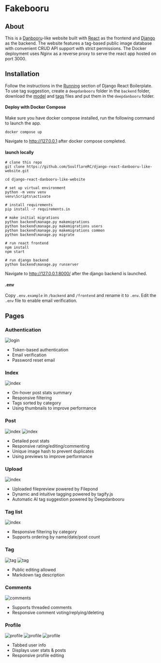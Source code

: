 # Fakebooru
## About 
This is a [Danbooru](https://danbooru.donmai.us/)-like website built with [React](https://react.dev/) as the frontend and [Django](https://www.djangoproject.com/) as the backend. The website features a tag-based public image database with convenient CRUD API support with strict permissions. The Docker deployment uses Nginx as a reverse proxy to serve the react app hosted on port 3000. 
## Installation
Follow the instructions in the [Running](https://github.com/vintasoftware/django-react-boilerplate#running) section of Django React Boilerplate. To use tag suggestion, create a `deepdanbooru` folder in the `backend` folder, download the [model](https://huggingface.co/chinoll/deepdanbooru/resolve/main/deepdanbooru.onnx) and [tags](https://huggingface.co/chinoll/deepdanbooru/resolve/main/tags.txt) files and put them in the `deepdanbooru` folder. 
#### Deploy with Docker Compose
Make sure you have docker compose installed, run the following command to launch the app.  
```
docker compose up
```
Navigate to http://127.0.0.1 after docker compose completed. 
#### launch locally
```
# clone this repo 
git clone https://github.com/SoulflareRC/django-react-danbooru-like-website.git

cd django-react-danbooru-like-website

# set up virtual environment
python -m venv venv
venv\Scripts\activate

# install requirements
pip install -r requirements.in

# make initial migrations
python backend\manage.py makemigrations
python backend\manage.py makemigrations users
python backend\manage.py makemigrations common
python backend\manage.py migrate

# run react frontend
npm install
npm start

# run django backend
python backend\manage.py runserver

```
Navigate to http://127.0.0.1:8000/ after the django backend is launched. 
#### .env
Copy `.env.example` in `/backend` and `/frontend` and rename it to `.env`. Edit the `.env` file to enable email verification.  
## Pages
### Authentication 
![login](/Demo/login.png)
- Token-based authentication
- Email verification
- Password reset email
### Index 
![index](/Demo/posts.png)
- On-hover post stats summary
- Responsive filtering
- Tags sorted by category
- Using thumbnails to improve performance
### Post
![index](/Demo/post.png)
![index](/Demo/post_editing.png)
- Detailed post stats
- Responsive rating/editing/commenting
- Unique image hash to prevent duplicates
- Using previews to improve performance
### Upload
![index](/Demo/postcreate.png)
- Uploaded filepreview powered by Filepond 
- Dynamic and intuitive tagging powered by tagify.js
- Automatic AI tag suggestion powered by Deepdanbooru
### Tag list 
![index](/Demo/tags.png)
- Responsive filtering by category
- Supports ordering by name/date/post count
### Tag 
![tag](/Demo/tag.png)
![tag](/Demo/tag_editing.png)
- Public editing allowed
- Markdown tag description
### Comments 
![comments](/Demo/comments.png)
- Supports threaded comments
- Responsive comment voting/replying/deleting
### Profile
![profile](/Demo/profile_post.png)
![profile](/Demo/profile_stats.png)
![profile](/Demo/profile_editing.png)
- Tabbed user info
- Displays user stats & posts
- Responsive profile editing



